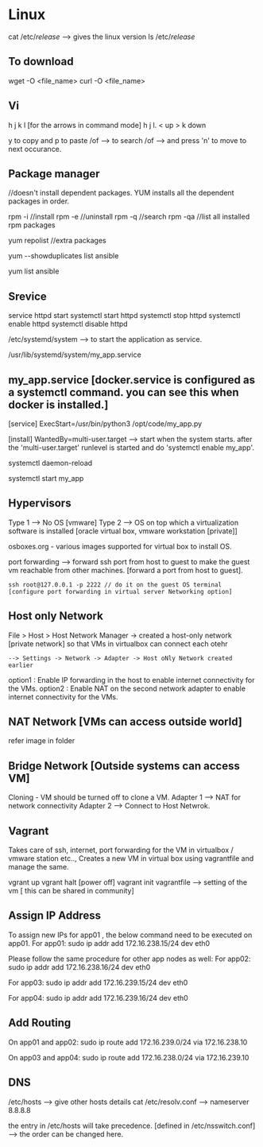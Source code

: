 # Linux

cat /etc/*release* --> gives the linux version
ls /etc/*release* 


To download
-------------
wget <url> -O <file_name>
curl <url> -O <file_name>
  
Vi
--
h j k l [for the arrows in command mode]
h j l.  < up >
  k      down
  
  
y to copy and p to paste
/of --> to search 
/of --> and press 'n' to move to next occurance.
  
  
Package manager
  --------
  
  //doesn't install dependent packages. YUM installs all the dependent packages in order.
 
  rpm -i <package-name>//install
  rpm -e <package-name> //uninstall
  rpm -q <package-name> //search
  rpm -qa //list all installed rpm packages
  
  
  yum repolist //extra packages
  
  
  yum --showduplicates list ansible
  
  yum list ansible
  
  
  Srevice
  -------
  
  service httpd start
  systemctl start httpd
  systemctl stop httpd
  systemctl enable httpd
   systemctl disable httpd
  
  
  
  /etc/systemd/system
  --> to start the application as service.
  
  /usr/lib/systemd/system/my_app.service
  
  my_app.service [docker.service is configured as a systemctl command. you can see this when docker is installed.]
  ---------
  
  [service]
  ExecStart=/usr/bin/python3 /opt/code/my_app.py
  
  [install]
  WantedBy=multi-user.target  --> start when the system starts. after the 'multi-user.target' runlevel is started and do 'systemctl enable my_app'.
  
  
  systemctl daemon-reload
  
  systemctl start my_app
  

  
  Hypervisors
  ------------
  
  Type 1 --> No OS [vmware]
  Type 2 --> OS on top which a virtualization software is installed [oracle virtual box, vmware workstation [private]]

  osboxes.org - various images supported for virtual box to install OS.
  
  port forwarding --> forward ssh port from host to guest to make the guest vm reachable from other machines. [forward a port from host to guest].
  
    ssh root@127.0.0.1 -p 2222 // do it on the guest OS terminal [configure port forwarding in virtual server Networking option]
  
  Host only Network
  -----------------
  File > Host > Host Network Manager
    -> created a host-only network [private network] so that VMs in virtualbox can connect each otehr
  
    --> Settings -> Network -> Adapter -> Host oNly Network created earlier
  
  option1 : Enable IP forwarding in the host to enable internet connectivity for the VMs.
  option2 : Enable NAT on the second network adapter to enable internet connectivity for the VMs.
  
  NAT Network [VMs can access outside world]
  -----------
  refer image in folder
  
  Bridge Network [Outside systems can access VM]
  -----------
  
  Cloning - VM should be turned off to clone a VM.
    Adapter 1 --> NAT for network connectivity
    Adapter 2 --> Connect to Host Netwrok.
  
  
  
  Vagrant
  --------
  
  Takes care of ssh, internet, port forwarding for the VM in virtualbox / vmware station etc.., Creates a new VM in virtual box using vagrantfile and manage the same.
  
  vgrant up
  vgrant halt [power off]
  vagrant init
  vagrantfile --> setting of the vm [ this can be shared in community] 
  
  
  
Assign IP Address
  ----------------
To assign new IPs for app01 , the below command need to be executed on app01.
For app01: sudo ip addr add 172.16.238.15/24 dev eth0

Please follow the same procedure for other app nodes as well:
For app02: sudo ip addr add 172.16.238.16/24 dev eth0

For app03: sudo ip addr add 172.16.239.15/24 dev eth0

For app04: sudo ip addr add 172.16.239.16/24 dev eth0

  
  Add Routing
  -------
  
On app01 and app02: sudo ip route add 172.16.239.0/24 via 172.16.238.10

On app03 and app04: sudo ip route add 172.16.238.0/24 via 172.16.239.10
  

  
  DNS
  --
  
  /etc/hosts --> give other hosts details
  cat /etc/resolv.conf --> nameserver 8.8.8.8
  
  the entry in /etc/hosts will take precedence.  [defined in /etc/nsswitch.conf] --> the order can be changed here.
  
  
  
  
